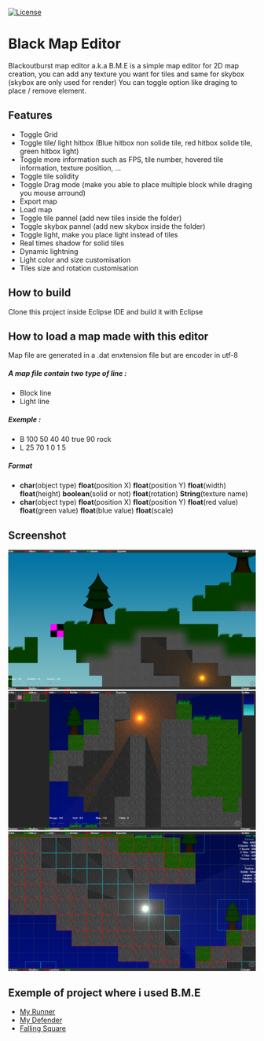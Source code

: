 [![License](https://img.shields.io/github/license/Blackoutburst/Black-Map-Editor.svg)](LICENSE)

# Black Map Editor

Blackoutburst map editor a.k.a B.M.E is a simple map editor for 2D map creation, you can add any texture you want for tiles and same for skybox (skybox are only used for render)
You can toggle option like draging to place / remove element.

## Features
- Toggle Grid
- Toggle tile/ light hitbox (Blue hitbox non solide tile, red hitbox solide tile, green hitbox light)
- Toggle more information such as FPS, tile number, hovered tile information, texture position, ...
- Toggle tile solidity
- Toggle Drag mode (make you able to place multiple block while draging you mouse arround)
- Export map
- Load map
- Toggle tile pannel (add new tiles inside the folder)
- Toggle skybox pannel (add new skybox inside the folder)
- Toggle light, make you place light instead of tiles
- Real times shadow for solid tiles
- Dynamic lightning
- Light color and size customisation
- Tiles size and rotation customisation

## How to build
Clone this project inside Eclipse IDE and build it with Eclipse

## How to load a map made with this editor
Map file are generated in a .dat enxtension file but are encoder in utf-8
##### A map file contain two type of line :
- Block line
- Light line

##### Exemple :
- B 100 50 40 40 true 90 rock
- L 25 70 1 0 1 5

##### Format
- **char**(object type) **float**(position X)  **float**(position Y) **float**(width) **float**(height) **boolean**(solid or not) **float**(rotation) **String**(texture name)
- **char**(object type) **float**(position X)  **float**(position Y) **float**(red value) **float**(green value) **float**(blue value) **float**(scale)

## Screenshot
![screen1](/screen1.png)
![screen2](/screen2.png)
![screen1](/screen3.png)

 ## Exemple of project where i used B.M.E
- [My Runner](https://github.com/Blackoutburst/My-Runner)
- [My Defender](https://github.com/Blackoutburst/My_Defender)
- [Falling Square](https://github.com/Blackoutburst/FallingSquare)
